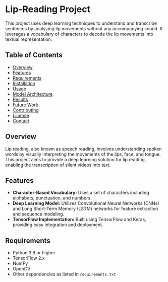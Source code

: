 # Lip-Reading Project

This project uses deep learning techniques to understand and transcribe sentences by analyzing lip movements without any accompanying sound. It leverages a vocabulary of characters to decode the lip movements into textual representation.

## Table of Contents
- [Overview](#overview)
- [Features](#features)
- [Requirements](#requirements)
- [Installation](#installation)
- [Usage](#usage)
- [Model Architecture](#model-architecture)
- [Results](#results)
- [Future Work](#future-work)
- [Contributing](#contributing)
- [License](#license)
- [Contact](#contact)

## Overview
Lip reading, also known as speech reading, involves understanding spoken words by visually interpreting the movements of the lips, face, and tongue. This project aims to provide a deep learning solution for lip reading, enabling the transcription of silent videos into text.

## Features
- **Character-Based Vocabulary:** Uses a set of characters including alphabets, punctuation, and numbers.
- **Deep Learning Model:** Utilizes Convolutional Neural Networks (CNNs) and Long Short-Term Memory (LSTM) networks for feature extraction and sequence modeling.
- **TensorFlow Implementation:** Built using TensorFlow and Keras, providing easy integration and deployment.

## Requirements
- Python 3.6 or higher
- TensorFlow 2.x
- NumPy
- OpenCV
- Other dependencies as listed in `requirements.txt`


